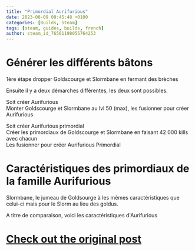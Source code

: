 ```yaml
---
title: "Primordial Aurifurious"
date: 2023-08-09 09:45:48 +0100
categories: [Builds, Steam]
tags: [steam, guides, builds, french]
author: steam_id_76561198055764253
---
```

# Générer les différents bâtons

1ère étape dropper Goldscourge et Slormbane en fermant des brèches  
  
Ensuite il y a deux démarches différentes, les deux sont possibles.  
  
Soit créer Aurifurious  
 Monter Goldscourge et Slormbane au lvl 50 (max), les fusionner pour créer Aurifurious  
  
Soit créer Aurifurious primordial  
 Créer les primordiaux de Goldscourge et Slormbane en faisant 42 000 kills avec chacun  
 Les fusionner pour créer Aurifurious Primordial

# Caractéristiques des primordiaux de la famille Aurifurious

  
  
Slormbane, le jumeau de Goldsourge à les mêmes caractéristiques que celui-ci mais pour le Slorm au lieu des goldus.  
  
A titre de comparaison, voici les caractéristiques d'Aurifurious  
  


# <a href="https://steamcommunity.com/sharedfiles/filedetails/?id=3017369976" target="_blank">Check out the original post</a>
